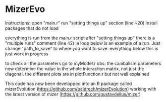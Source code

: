 # MizerEvo
Instructions:
open "main.r"
run "setting things up" section (line ~20)
install packages that do not load

everything is run from the main.r script
after "setting things up" there is a "multiple runs" comment (line 42)
le loop below is an example of a run. Just change "path_to_save" to where you want to save.
everything below this is just work in progress

to check all the parameters go to myModel.r
obs: the canibalism parameters now determine the value in the whole interaction matrix, not just the diagonal.
the different plots are in plotFunction.r but not well explained

This code has now been developped into an R package called mizerEvolution (https://github.com/baldrech/mizerEvolution) working with the latest version of mizer (https://github.com/gustavdelius/mizer)
